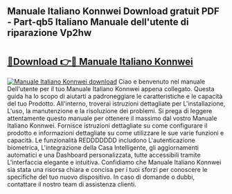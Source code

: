 ## Manuale Italiano Konnwei Download gratuit PDF - Part-qb5 Italiano Manuale dell'utente di riparazione Vp2hw

# <h2><a href="http://dfbaki.blite.top/?on=Manuale+Italiano+Konnwei">🔗Download 👉🔴 Manuale Italiano Konnwei</a></h2>

[![Manuale Italiano Konnwei download](https://i.imgur.com/lujVjoI.png)](http://dfbaki.blite.top/?on=Manuale+Italiano+Konnwei)
Ciao e benvenuto nel manuale Dell'utente per il tuo Manuale Italiano Konnwei appena collegato. Questa guida ha lo scopo di aiutarti a padroneggiare le caratteristiche e le capacità del tuo Prodotto. All'interno, troverai istruzioni dettagliate per L'installazione, L'uso, la manutenzione e la risoluzione dei problemi. Si prega di leggere attentamente questo manuale per ottenere il massimo dal vostro Manuale Italiano Konnwei. Fornisce istruzioni dettagliate su come configurare il prodotto e informazioni dettagliate su come utilizzare le sue varie funzioni e capacità. Le funzionalità REDDDDDDD includono L'autenticazione biometrica, L'integrazione della Casa Intelligente, gli aggiornamenti automatici e una Dashboard personalizzata, tutte accessibili tramite L'interfaccia elegante e intuitiva. Confidiamo che Manuale Italiano Konnwei sia stata una risorsa chiara e concisa per i tuoi sforzi per conoscere le specifiche del tuo nuovo dispositivo. In caso di domande o dubbi, contattare il nostro team di assistenza clienti.
